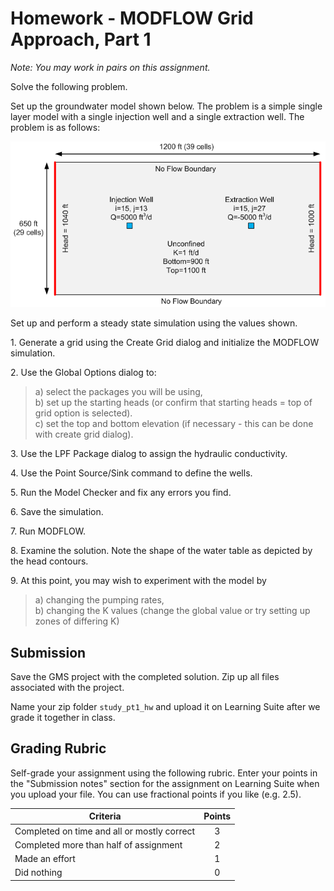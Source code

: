 # Homework - MODFLOW Grid Approach, Part 1

_Note: You may work in pairs on this assignment._

Solve the following problem. 

Set up the groundwater model shown below. The problem is a simple single layer model with a single injection well and a single extraction well. The problem is as follows:

![mfgrid.gif](images%2Fmfgrid.gif)

Set up and perform a steady state simulation using the values shown.

1\. Generate a grid using the Create Grid dialog and initialize the MODFLOW simulation.

2\. Use the Global Options dialog to:
>a) select the packages you will be using, <br>
b) set up the starting heads (or confirm that starting heads = top of grid option is selected). <br>
c) set the top and bottom elevation (if necessary - this can be done with create grid dialog). <br>

3\. Use the LPF Package dialog to assign the hydraulic conductivity.

4\. Use the Point Source/Sink command to define the wells.

5\. Run the Model Checker and fix any errors you find.

6\. Save the simulation.

7\. Run MODFLOW.

8\. Examine the solution. Note the shape of the water table as depicted by the head contours.

9\. At this point, you may wish to experiment with the model by
>a) changing the pumping rates, <br>
b) changing the K values (change the global value or try setting up zones of differing K)

## Submission

Save the GMS project with the completed solution. Zip up all files associated with the project.

Name your zip folder `study_pt1_hw` and upload it on Learning Suite after we grade it together in class.

## Grading Rubric

Self-grade your assignment using the following rubric. Enter your points in the "Submission notes" section for the assignment on Learning Suite when you upload your file. You can use fractional points if you like (e.g. 2.5).

| Criteria                                    | Points |
|---------------------------------------------|:------:|
| Completed on time and all or mostly correct |   3    |
| Completed more than half of assignment      |   2    |
| Made an effort                              |   1    |
| Did nothing                                 |   0    |
